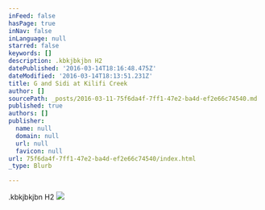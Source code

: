 ```yaml
---
inFeed: false
hasPage: true
inNav: false
inLanguage: null
starred: false
keywords: []
description: .kbkjbkjbn H2
datePublished: '2016-03-14T18:16:48.475Z'
dateModified: '2016-03-14T18:13:51.231Z'
title: G and Sidi at Kilifi Creek
author: []
sourcePath: _posts/2016-03-11-75f6da4f-7ff1-47e2-ba4d-ef2e66c74540.md
published: true
authors: []
publisher:
  name: null
  domain: null
  url: null
  favicon: null
url: 75f6da4f-7ff1-47e2-ba4d-ef2e66c74540/index.html
_type: Blurb

---
```

.kbkjbkjbn H2
![](https://s3-us-west-2.amazonaws.com/the-grid-img/p/415641eb2debe51fb1b573b3d2b5bf917eaf08d7.jpg)
